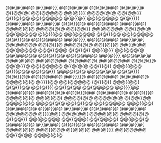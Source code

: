 @@{@{@@@ @{{@@{{{ @@@@{@{@ @@{@{@@@ @{@{@{{@ @{{@@{@{ @@{@@@@@ @@{@{{{{ @@@@{@{@ @@{@@{{{ @{{{@{@@ @@{@@@@@ @{@{{@{{ @@{@@@@@ @{@{{{{{ @@@{{@@@ @{{@@{{@ @{@{{{@@ @@{@@@@@ @@@{{@@{ @@@@{@{@ @@@@{@{@ @@{@@{{{ @@{@@@@@ @@{{@@{@ @@{@@@@@ @{@{{{@@ @@{@@@@@ @{@{{{@@ @@{@@@@@ @{@{{{@@ @@{@@@@@ @@{@{{{{ @@{@@@@@ @@{{@{@{ @@{@@@@@ @@{@{{{@ @@@@{@{@ @@{{@{{@ @@{{@{@@ @@{@@@@@ @@@{{@@@ @{@{{@{{ @@{{@{{{ @@{@@@{@ @@{@@@@@ @@{@{{@@ @@{@@@@@ @@{@{{{{ @@@@{@{@ @@@{@{@@ @@{@@@@@ @{@@@@@{ @@{@@@@@ @{@{@{{@ @@{@{{{@ @@{@@@@@ @{{@{@{@ @@{{{@{{ @@@{{@@@ @{{{{@@@ @@{@@{{{ @@@@{@{@ @@@@{@{@ @@{@{{{{ @{@{{{@@ @@{@@@@@ @@{{{{{@ @@{@@@@@ @{@{@@@@ @@@@{@{@ @{{{{{@@ @@{@@@@@ {@{{{@{{ @@@{{@@{ @{@{{{@@ @@{@{{{{ @@{{@{@@ @@{@@@@@ @@{{{{@@ @@@@{@{@ @@@@{@{@ @@@{{@@@ @@{@@@@@ @{@@{{{@ @@@@{@{@ @@{@{@@{ @@@@{@{@ @@@@{@{@ @{@@{{@@ @@@@{@{@ @@@@{@{@ @@{@{{@@ @@{@@@@@ @@@{{@@{ @@{@@@@@ @{{@{{@@ @{{@@{{@ @@{@@@{@ @@{@{{@@ @@{@@@@@ @{{{{@@{ @@{@{@@{ @@@@{@{@ @@@@{@{@ @{{@@{{{ @@{@@@@@ @@{{@@@{ @@{@@@@{ @@{@@@{@ @@@@{@{@ @{{@{@@{ @{{@{{@@ @@{@@@@@ @@{@{{@{ @@@@{@{@ @@@{{@@@ @{{@{@{@ @@{@{{{{ @@{@@@@@ @@{{@{@@ @@@@{@{@ 
